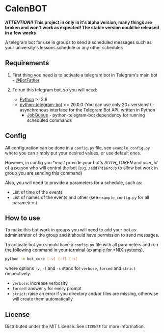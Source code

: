 # CalenBOT

***ATTENTION!!*** **This project in only in it's alpha version, many things are broken and won't work as expected! The stable version could be released in a few weeks**

A telegram bot for use in groups to send a scheduled messages such as your university's lessons schedule or any other schedules

## Requirements

1. First thing you need is to activate a telegram bot in Telegram's main bot - [@BotFather](https://telegram.me/BotFather)

2. To run this telegram bot, so you will need:

    * [Python](https://www.python.org/) >=3.8
    * [python-telegram-bot](https://github.com/python-telegram-bot/python-telegram-bot) >= 20.0.0 (You can use only 20+ versions!) - asynchronous interface for the Telegram Bot API, written in Python
        * [JobQueue](https://docs.python-telegram-bot.org/en/v20.5/telegram.ext.jobqueue.html) - python-telegram-bot dependency for running scheduled commands

## Config

All configuration can be done in a `config.py` file, see `example_config.py` where you can simply put your desired values, or use default ones.

However, in config you **must* provide your bot's *AUTH_TOKEN* and *user_id* of a person who will control the bot (e.g. `/addThisGroup` to allow bot work in group you are sending this command)

Also, you will need to provide a parameters for a schedule, such as:

* List of time of the events
* List of names of the events and other (see `example_config.py` for all parameters)

## How to use

To make this bot work in groups you will need to add your bot as administrator of the group and it should have permission to send messages.

To activate bot you should have a `config.py` file with all parameters and run the following command in your terminal (example for *NIX systems),

```bash
python -m bot_core [-v] [-f] [-s]
```

where options `-v`, `-f` and `-s` stand for `verbose`, `forced` and `strict` respectively.

* `verbose`: increase verbosity
* `forced`: answer `y` for every prompt
* `strict`: raise an error if you directory and/or files are missing, otherwise will create them automatically

## License

Distributed under the MIT License. See `LICENSE` for more information.


